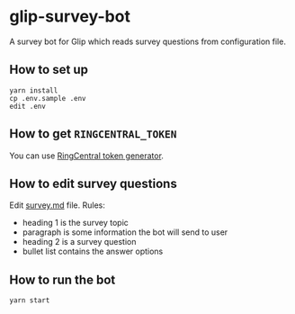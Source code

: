 # glip-survey-bot

A survey bot for Glip which reads survey questions from configuration file.


## How to set up

```
yarn install
cp .env.sample .env
edit .env
```


## How to get `RINGCENTRAL_TOKEN`

You can use [RingCentral token generator](https://github.com/tylerlong/ringcentral-token-generator).


## How to edit survey questions

Edit [survey.md](survey.md) file. Rules:

- heading 1 is the survey topic
- paragraph is some information the bot will send to user
- heading 2 is a survey question
- bullet list contains the answer options


## How to run the bot

```
yarn start
```
